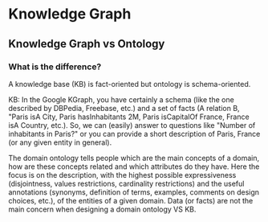 # Knowledge Graph

## Knowledge Graph vs Ontology

### What is the difference?

A knowledge base (KB) is fact-oriented but ontology is schema-oriented.

KB: In the Google KGraph, you have certainly a schema (like the one described by DBPedia, Freebase, etc.) and a set of facts (A relation B, "Paris isA City, Paris hasInhabitants 2M, Paris isCapitalOf France, France isA Country, etc.). So, we can (easily) answer to questions like "Number of inhabitants in Paris?" or you can provide a short description of Paris, France (or any given entity in general).

The domain ontology tells people which are the main concepts of a domain, how are these concepts related and which attributes do they have. Here the focus is on the description, with the highest possible expressiveness (disjointness, values restrictions, cardinality restrictions) and the useful annotations (synonyms, definition of terms, examples, comments on design choices, etc.), of the entities of a given domain. Data (or facts) are not the main concern when designing a domain ontology VS KB.
